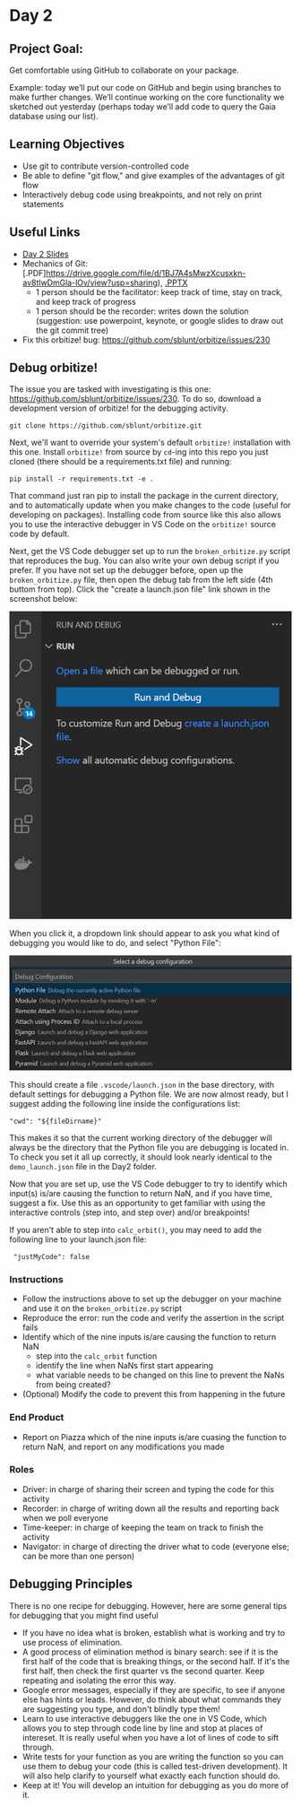 # Day 2

## Project Goal:

Get comfortable using GitHub to collaborate on your package.

Example: today we’ll put our code on GitHub and begin using branches to make further changes. We’ll continue working on the core functionality we sketched out yesterday (perhaps today we’ll add code to query the Gaia database using our list).
 
## Learning Objectives

  * Use git to contribute version-controlled code
  * Be able to define "git flow," and give examples of the advantages of git flow
  * Interactively debug code using breakpoints, and not rely on print statements

## Useful Links

  * [Day 2 Slides](https://docs.google.com/presentation/d/10IKCRv5o6HdklML1FllrqFRuxg_hzMNYMDECw6eaMBs/edit?usp=sharing)
  * Mechanics of Git: [.PDF]https://drive.google.com/file/d/1BJ7A4sMwzXcusxkn-av8tlwDmGla-lOv/view?usp=sharing), [.PPTX](https://docs.google.com/presentation/d/1gUhhCUs46kROxtyEA4dCusGg0LM35-fc/edit?usp=sharing&ouid=108304133850943478559&rtpof=true&sd=true)
    * 1 person should be the facilitator: keep track of time, stay on track, and keep track of progress
    * 1 person should be the recorder: writes down the solution (suggestion: use powerpoint, keynote, or google slides to draw out the git commit tree)
  * Fix this orbitize! bug: https://github.com/sblunt/orbitize/issues/230

## Debug orbitize!

The issue you are tasked with investigating is this one: https://github.com/sblunt/orbitize/issues/230. To do so, download a development version of orbitize! for the debugging activity. 

    git clone https://github.com/sblunt/orbitize.git

Next, we'll want to override your system's default `orbitize!` installation with this one. Install `orbitize!` from source by `cd`-ing into this repo you just cloned (there should be a requirements.txt file) and running:

    pip install -r requirements.txt -e .

That command just ran pip to install the package in the current directory, and to automatically update when you make changes to the code (useful for developing on packages). Installing code from source like this also allows you to use the interactive debugger in VS Code on the `orbitize!` source code by default. 

Next, get the VS Code debugger set up to run the `broken_orbitize.py` script that reproduces the bug. You can also write your own debug script if you prefer. If you have not set up the debugger before, open up the `broken_orbitize.py` file, then open the debug tab from the left side (4th buttom from top). Click the "create a launch.json file" link shown in the screenshot below:

![What you should see when you open up the debug tab](imgs/debug_new.png "You should see something like this.")

When you click it, a dropdown link should appear to ask you what kind of debugging you would like to do, and select "Python File":

![Selecting debug mode](imgs/debug_selection.png "Select Python File")

This should create a file `.vscode/launch.json` in the base directory, with default settings for debugging a Python file. We are now almost ready, but I suggest adding the following line inside the configurations list:

    "cwd": "${fileDirname}"

This makes it so that the current working directory of the debugger will always be the directory that the Python file you are debugging is located in. To check you set it all up correctly, it should look nearly identical to the `demo_launch.json` file in the Day2 folder. 

Now that you are set up, use the VS Code debugger to try to identify which input(s) is/are causing the function to return NaN, and if you have time, suggest a fix. Use this as an opportunity to get familiar with using the interactive controls (step into, and step over) and/or breakpoints!

If you aren't able to step into `calc_orbit()`, you may need to add the following line to your launch.json file:

     "justMyCode": false

### Instructions

  * Follow the instructions above to set up the debugger on your machine and use it on the `broken_orbitize.py` script
  * Reproduce the error: run the code and verify the assertion in the script fails
  * Identify which of the nine inputs is/are causing the function to return NaN
    * step into the `calc_orbit` function
    * identify the line when NaNs first start appearing
    * what variable needs to be changed on this line to prevent the NaNs from being created?
  * (Optional) Modify the code to prevent this from happening in the future

### End Product
  * Report on Piazza which of the nine inputs is/are cuasing the function to return NaN, and report on any modifications you made

### Roles
  * Driver: in charge of sharing their screen and typing the code for this activity
  * Recorder: in charge of writing down all the results and reporting back when we poll everyone 
  * Time-keeper: in charge of keeping the team on track to finish the activity 
  * Navigator: in charge of directing the driver what to code (everyone else; can be more than one person)

## Debugging Principles

There is no one recipe for debugging. However, here are some general tips for debugging that you might find useful

  * If you have no idea what is broken, establish what is working and try to use process of elimination.
  * A good process of elimination method is binary search: see if it is the first half of the code that is breaking things, or the second half. If it's the first half, then check the first quarter vs the second quarter. Keep repeating and isolating the error this way.
  * Google error messages, especially if they are specific, to see if anyone else has hints or leads. However, do think about what commands they are suggesting you type, and don't blindly type them!
  * Learn to use interactive debuggers like the one in VS Code, which allows you to step through code line by line and stop at places of intereset. It is really useful when you have a lot of lines of code to sift through.  
  * Write tests for your function as you are writing the function so you can use them to debug your code (this is called test-driven development). It will also help clarify to yourself what exactly each function should do. 
  * Keep at it! You will develop an intuition for debugging as you do more of it. 
